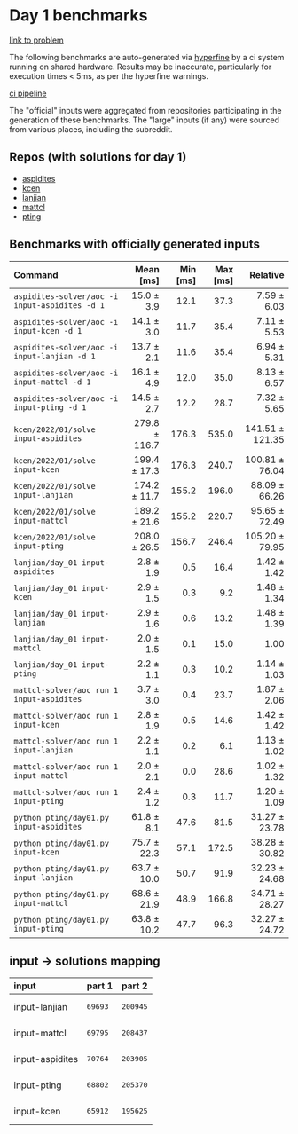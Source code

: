 # Day 1 benchmarks

[link to problem](http://adventofcode.com/2022/day/1)

The following benchmarks are auto-generated via [hyperfine](https://github.com/sharkdp/hyperfine) by a ci system running on shared hardware. Results may be inaccurate, particularly for execution times < 5ms, as per the hyperfine warnings.

[ci pipeline](http://ci.papercode.net:8080/teams/aoc2022/pipelines/aoc-compare-2022)

The "official" inputs were aggregated from repositories participating in the generation of these benchmarks. The "large" inputs (if any) were sourced from various places, including the subreddit.

## Repos (with solutions for day 1)


- [aspidites](https://github.com/aspidites/aoc2022)
- [kcen](https://github.com/kcen/AdventOfCode)
- [lanjian](https://github.com/LanJian/aoc-2022)
- [mattcl](https://github.com/mattcl/aoc2022)
- [pting](https://github.com/pting/aoc2022)

## Benchmarks with officially generated inputs
| Command | Mean [ms] | Min [ms] | Max [ms] | Relative |
|:---|---:|---:|---:|---:|
| `aspidites-solver/aoc -i input-aspidites -d 1` | 15.0 ± 3.9 | 12.1 | 37.3 | 7.59 ± 6.03 |
| `aspidites-solver/aoc -i input-kcen -d 1` | 14.1 ± 3.0 | 11.7 | 35.4 | 7.11 ± 5.53 |
| `aspidites-solver/aoc -i input-lanjian -d 1` | 13.7 ± 2.1 | 11.6 | 35.4 | 6.94 ± 5.31 |
| `aspidites-solver/aoc -i input-mattcl -d 1` | 16.1 ± 4.9 | 12.0 | 35.0 | 8.13 ± 6.57 |
| `aspidites-solver/aoc -i input-pting -d 1` | 14.5 ± 2.7 | 12.2 | 28.7 | 7.32 ± 5.65 |
| `kcen/2022/01/solve input-aspidites` | 279.8 ± 116.7 | 176.3 | 535.0 | 141.51 ± 121.35 |
| `kcen/2022/01/solve input-kcen` | 199.4 ± 17.3 | 176.3 | 240.7 | 100.81 ± 76.04 |
| `kcen/2022/01/solve input-lanjian` | 174.2 ± 11.7 | 155.2 | 196.0 | 88.09 ± 66.26 |
| `kcen/2022/01/solve input-mattcl` | 189.2 ± 21.6 | 155.2 | 220.7 | 95.65 ± 72.49 |
| `kcen/2022/01/solve input-pting` | 208.0 ± 26.5 | 156.7 | 246.4 | 105.20 ± 79.95 |
| `lanjian/day_01 input-aspidites` | 2.8 ± 1.9 | 0.5 | 16.4 | 1.42 ± 1.42 |
| `lanjian/day_01 input-kcen` | 2.9 ± 1.5 | 0.3 | 9.2 | 1.48 ± 1.34 |
| `lanjian/day_01 input-lanjian` | 2.9 ± 1.6 | 0.6 | 13.2 | 1.48 ± 1.39 |
| `lanjian/day_01 input-mattcl` | 2.0 ± 1.5 | 0.1 | 15.0 | 1.00 |
| `lanjian/day_01 input-pting` | 2.2 ± 1.1 | 0.3 | 10.2 | 1.14 ± 1.03 |
| `mattcl-solver/aoc run 1 input-aspidites` | 3.7 ± 3.0 | 0.4 | 23.7 | 1.87 ± 2.06 |
| `mattcl-solver/aoc run 1 input-kcen` | 2.8 ± 1.9 | 0.5 | 14.6 | 1.42 ± 1.42 |
| `mattcl-solver/aoc run 1 input-lanjian` | 2.2 ± 1.1 | 0.2 | 6.1 | 1.13 ± 1.02 |
| `mattcl-solver/aoc run 1 input-mattcl` | 2.0 ± 2.1 | 0.0 | 28.6 | 1.02 ± 1.32 |
| `mattcl-solver/aoc run 1 input-pting` | 2.4 ± 1.2 | 0.3 | 11.7 | 1.20 ± 1.09 |
| `python pting/day01.py input-aspidites` | 61.8 ± 8.1 | 47.6 | 81.5 | 31.27 ± 23.78 |
| `python pting/day01.py input-kcen` | 75.7 ± 22.3 | 57.1 | 172.5 | 38.28 ± 30.82 |
| `python pting/day01.py input-lanjian` | 63.7 ± 10.0 | 50.7 | 91.9 | 32.23 ± 24.68 |
| `python pting/day01.py input-mattcl` | 68.6 ± 21.9 | 48.9 | 166.8 | 34.71 ± 28.27 |
| `python pting/day01.py input-pting` | 63.8 ± 10.2 | 47.7 | 96.3 | 32.27 ± 24.72 |

## input -> solutions mapping
|input|part 1|part 2|
|:---|:---|:---|
|input-lanjian|<pre>69693</pre>|<pre>200945</pre>|
|input-mattcl|<pre>69795</pre>|<pre>208437</pre>|
|input-aspidites|<pre>70764</pre>|<pre>203905</pre>|
|input-pting|<pre>68802</pre>|<pre>205370</pre>|
|input-kcen|<pre>65912</pre>|<pre>195625</pre>|
